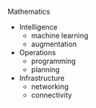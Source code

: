 Mathematics
- Intelligence
  - machine learning
  - augmentation
- Operations
  - programming
  - planning
- Infrastructure
  - networking
  - connectivity
